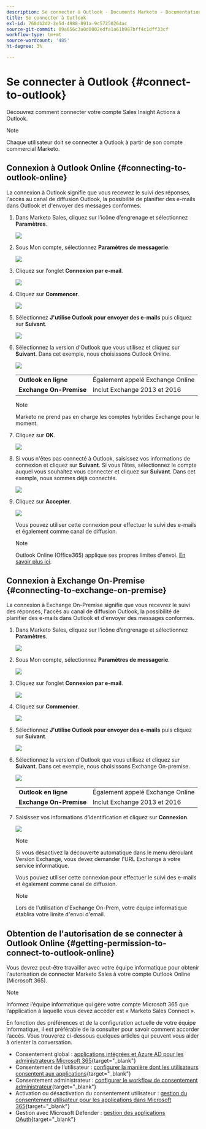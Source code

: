 ```yaml
---
description: Se connecter à Outlook - Documents Marketo - Documentation du produit
title: Se connecter à Outlook
exl-id: 760db2d2-2e5d-4988-891a-9c57250264ac
source-git-commit: 09a656c3a0d0002edfa1a61b987bff4c1dff33cf
workflow-type: tm+mt
source-wordcount: '485'
ht-degree: 3%

---
```


# Se connecter à Outlook {#connect-to-outlook}

Découvrez comment connecter votre compte Sales Insight Actions à Outlook.

>[!NOTE]
>
>Chaque utilisateur doit se connecter à Outlook à partir de son compte commercial Marketo.

## Connexion à Outlook Online {#connecting-to-outlook-online}

La connexion à Outlook signifie que vous recevrez le suivi des réponses, l&#39;accès au canal de diffusion Outlook, la possibilité de planifier des e-mails dans Outlook et d&#39;envoyer des messages conformes.

1. Dans Marketo Sales, cliquez sur l’icône d’engrenage et sélectionnez **Paramètres**.

   ![](assets/connect-to-outlook-1.png)

1. Sous Mon compte, sélectionnez **Paramètres de messagerie**.

   ![](assets/connect-to-outlook-2.png)

1. Cliquez sur l’onglet **Connexion par e-mail**.

   ![](assets/connect-to-outlook-3.png)

1. Cliquez sur **Commencer**.

   ![](assets/connect-to-outlook-4.png)

1. Sélectionnez **J&#39;utilise Outlook pour envoyer des e-mails** puis cliquez sur **Suivant**.

   ![](assets/connect-to-outlook-5.png)

1. Sélectionnez la version d&#39;Outlook que vous utilisez et cliquez sur **Suivant**. Dans cet exemple, nous choisissons Outlook Online.

   ![](assets/connect-to-outlook-6.png)

   <table>
    <tbody>
     <tr>
      <td><strong>Outlook en ligne</strong></td>
      <td>Également appelé Exchange Online</td>
     </tr>
     <tr>
      <td><strong>Exchange On-Premise</strong></td>
      <td>Inclut Exchange 2013 et 2016</td>
     </tr>
    </tbody>
   </table>

   >[!NOTE]
   >
   >Marketo ne prend pas en charge les comptes hybrides Exchange pour le moment.

1. Cliquez sur **OK**.

   ![](assets/connect-to-outlook-7.png)

1. Si vous n&#39;êtes pas connecté à Outlook, saisissez vos informations de connexion et cliquez sur **Suivant**. Si vous l’êtes, sélectionnez le compte auquel vous souhaitez vous connecter et cliquez sur **Suivant**. Dans cet exemple, nous sommes déjà connectés.

   ![](assets/connect-to-outlook-8.png)

1. Cliquez sur **Accepter**.

   ![](assets/connect-to-outlook-9.png)

   Vous pouvez utiliser cette connexion pour effectuer le suivi des e-mails et également comme canal de diffusion.

   >[!NOTE]
   >
   >Outlook Online (Office365) applique ses propres limites d&#39;envoi. [En savoir plus ici](/help/marketo/product-docs/marketo-sales-connect/email/email-delivery/email-connection-throttling.md#email-provider-limits).

## Connexion à Exchange On-Premise {#connecting-to-exchange-on-premise}

La connexion à Exchange On-Premise signifie que vous recevrez le suivi des réponses, l&#39;accès au canal de diffusion Outlook, la possibilité de planifier des e-mails dans Outlook et d&#39;envoyer des messages conformes.

1. Dans Marketo Sales, cliquez sur l’icône d’engrenage et sélectionnez **Paramètres**.

   ![](assets/connect-to-outlook-10.png)

1. Sous Mon compte, sélectionnez **Paramètres de messagerie**.

   ![](assets/connect-to-outlook-11.png)

1. Cliquez sur l’onglet **Connexion par e-mail**.

   ![](assets/connect-to-outlook-12.png)

1. Cliquez sur **Commencer**.

   ![](assets/connect-to-outlook-13.png)

1. Sélectionnez **J&#39;utilise Outlook pour envoyer des e-mails** puis cliquez sur **Suivant**.

   ![](assets/connect-to-outlook-14.png)

1. Sélectionnez la version d&#39;Outlook que vous utilisez et cliquez sur **Suivant**. Dans cet exemple, nous choisissons Exchange On-premise.

   ![](assets/connect-to-outlook-15.png)

   <table>
    <tbody>
     <tr>
      <td><strong>Outlook en ligne</strong></td>
      <td>Également appelé Exchange Online</td>
     </tr>
     <tr>
      <td><strong>Exchange On-Premise</strong></td>
      <td>Inclut Exchange 2013 et 2016</td>
     </tr>
    </tbody>
   </table>

1. Saisissez vos informations d’identification et cliquez sur **Connexion**.

   ![](assets/connect-to-outlook-16.png)

   >[!NOTE]
   >
   >Si vous désactivez la découverte automatique dans le menu déroulant Version Exchange, vous devez demander l&#39;URL Exchange à votre service informatique.

   Vous pouvez utiliser cette connexion pour effectuer le suivi des e-mails et également comme canal de diffusion.

   >[!NOTE]
   >
   >Lors de l&#39;utilisation d&#39;Exchange On-Prem, votre équipe informatique établira votre limite d&#39;envoi d&#39;email.

## Obtention de l&#39;autorisation de se connecter à Outlook Online {#getting-permission-to-connect-to-outlook-online}

Vous devrez peut-être travailler avec votre équipe informatique pour obtenir l&#39;autorisation de connecter Marketo Sales à votre compte Outlook Online (Microsoft 365).

>[!NOTE]
>
>Informez l’équipe informatique qui gère votre compte Microsoft 365 que l’application à laquelle vous devez accéder est « Marketo Sales Connect ».

En fonction des préférences et de la configuration actuelle de votre équipe informatique, il est préférable de la consulter pour savoir comment accorder l’accès. Vous trouverez ci-dessous quelques articles qui peuvent vous aider à orienter la conversation.

* Consentement global : [applications intégrées et Azure AD pour les administrateurs Microsoft 365](https://learn.microsoft.com/en-us/microsoft-365/enterprise/integrated-apps-and-azure-ads?view=o365-worldwide){target="_blank"}
* Consentement de l’utilisateur : [configurer la manière dont les utilisateurs consentent aux applications](https://learn.microsoft.com/en-us/azure/active-directory/manage-apps/configure-user-consent?tabs=azure-portal&pivots=portal){target="_blank"}
* Consentement administrateur : [configurer le workflow de consentement administrateur](https://learn.microsoft.com/en-us/microsoft-365/admin/misc/user-consent?source=recommendations&view=o365-worldwide){target="_blank"}
* Activation ou désactivation du consentement utilisateur : [gestion du consentement utilisateur pour les applications dans Microsoft 365](https://learn.microsoft.com/en-us/microsoft-365/admin/misc/user-consent?source=recommendations&view=o365-worldwide){target="_blank"}
* Gestion avec Microsoft Defender : [gestion des applications OAuth](https://learn.microsoft.com/en-us/defender-cloud-apps/manage-app-permissions){target="_blank"}
